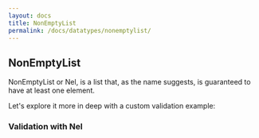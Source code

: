 ```yaml
---
layout: docs
title: NonEmptyList
permalink: /docs/datatypes/nonemptylist/
---
```


## NonEmptyList

NonEmptyList or Nel, is a list that, as the name suggests, is guaranteed to have at least one element.

Let's explore it more in deep with a custom validation example:

### Validation with Nel

